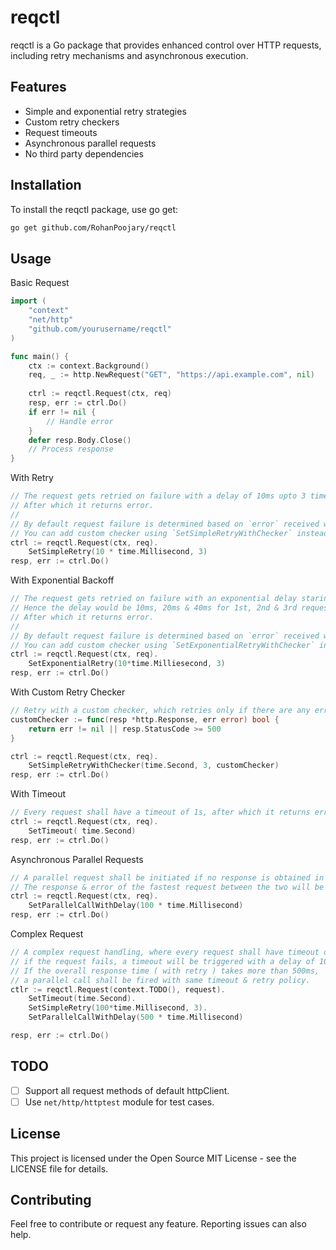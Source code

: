 # reqctl
reqctl is a Go package that provides enhanced control over HTTP requests, including retry mechanisms and asynchronous execution.

## Features

* Simple and exponential retry strategies
* Custom retry checkers
* Request timeouts
* Asynchronous parallel requests
* No third party dependencies

## Installation
To install the reqctl package, use go get:
```bash
go get github.com/RohanPoojary/reqctl
```

## Usage
Basic Request
```go
import (
    "context"
    "net/http"
    "github.com/yourusername/reqctl"
)

func main() {
    ctx := context.Background()
    req, _ := http.NewRequest("GET", "https://api.example.com", nil)
    
    ctrl := reqctl.Request(ctx, req)
    resp, err := ctrl.Do()
    if err != nil {
        // Handle error
    }
    defer resp.Body.Close()
    // Process response
}
```

With Retry
```go
// The request gets retried on failure with a delay of 10ms upto 3 times.
// After which it returns error.
//
// By default request failure is determined based on `error` received while sending request.
// You can add custom checker using `SetSimpleRetryWithChecker` instead of `SetSimpleRetry`
ctrl := reqctl.Request(ctx, req).
    SetSimpleRetry(10 * time.Millisecond, 3)
resp, err := ctrl.Do()
```

With Exponential Backoff
```go
// The request gets retried on failure with an exponential delay staring with 10ms upto 3 times.
// Hence the delay would be 10ms, 20ms & 40ms for 1st, 2nd & 3rd request respectively.
// After which it returns error.
//
// By default request failure is determined based on `error` received while sending request.
// You can add custom checker using `SetExponentialRetryWithChecker` instead of `SetExponentialRetry`
ctrl := reqctl.Request(ctx, req).
    SetExponentialRetry(10*time.Milliesecond, 3)
resp, err := ctrl.Do()
```

With Custom Retry Checker
```go
// Retry with a custom checker, which retries only if there are any errors in api call or api returns 5xx.
customChecker := func(resp *http.Response, err error) bool {
    return err != nil || resp.StatusCode >= 500
}

ctrl := reqctl.Request(ctx, req).
    SetSimpleRetryWithChecker(time.Second, 3, customChecker)
resp, err := ctrl.Do()
```

With Timeout
```go
// Every request shall have a timeout of 1s, after which it returns error.
ctrl := reqctl.Request(ctx, req).
    SetTimeout( time.Second)
resp, err := ctrl.Do()
```

Asynchronous Parallel Requests
```go
// A parallel request shall be initiated if no response is obtained in 100ms ( doesnt matter if its failure or successful ).
// The response & error of the fastest request between the two will be returned.
ctrl := reqctl.Request(ctx, req).
    SetParallelCallWithDelay(100 * time.Millisecond)
resp, err := ctrl.Do()
```

Complex Request
```go
// A complex request handling, where every request shall have timeout of 1s,
// if the request fails, a timeout will be triggered with a delay of 100ms upto 3 times.
// If the overall response time ( with retry ) takes more than 500ms,
// a parallel call shall be fired with same timeout & retry policy.
ctlr := reqctl.Request(context.TODO(), request).
    SetTimeout(time.Second).
    SetSimpleRetry(100*time.Millisecond, 3).
    SetParallelCallWithDelay(500 * time.Millisecond)

resp, err := ctrl.Do()
```

## TODO
- [ ] Support all request methods of default httpClient.
- [ ] Use `net/http/httptest` module for test cases.

## License
This project is licensed under the Open Source MIT License - see the LICENSE file for details.

## Contributing
Feel free to contribute or request any feature. Reporting issues can also help.
